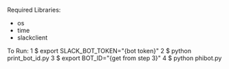 Required Libraries:
- os
- time
- slackclient

To Run:
1 $ export SLACK_BOT_TOKEN="{bot token}"
2 $ python print_bot_id.py
3 $ export BOT_ID="{get from step 3}"
4 $ python phibot.py
